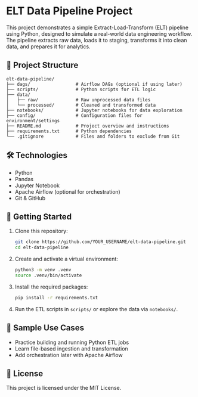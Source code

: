 # ELT Data Pipeline Project

This project demonstrates a simple Extract-Load-Transform (ELT) pipeline using Python, designed to simulate a real-world data engineering workflow. The pipeline extracts raw data, loads it to staging, transforms it into clean data, and prepares it for analytics.

## 📁 Project Structure

```
elt-data-pipeline/
├── dags/                 # Airflow DAGs (optional if using later)
├── scripts/              # Python scripts for ETL logic
├── data/
│   ├── raw/              # Raw unprocessed data files
│   └── processed/        # Cleaned and transformed data
├── notebooks/            # Jupyter notebooks for data exploration
├── config/               # Configuration files for environment/settings
├── README.md             # Project overview and instructions
├── requirements.txt      # Python dependencies
└── .gitignore            # Files and folders to exclude from Git
```

## 🛠️ Technologies

- Python
- Pandas
- Jupyter Notebook
- Apache Airflow (optional for orchestration)
- Git & GitHub

## 🚀 Getting Started

1. Clone this repository:
   ```bash
   git clone https://github.com/YOUR_USERNAME/elt-data-pipeline.git
   cd elt-data-pipeline
   ```

2. Create and activate a virtual environment:
   ```bash
   python3 -m venv .venv
   source .venv/bin/activate
   ```

3. Install the required packages:
   ```bash
   pip install -r requirements.txt
   ```

4. Run the ETL scripts in `scripts/` or explore the data via `notebooks/`.

## 🧪 Sample Use Cases

- Practice building and running Python ETL jobs
- Learn file-based ingestion and transformation
- Add orchestration later with Apache Airflow

## 📝 License

This project is licensed under the MIT License.
